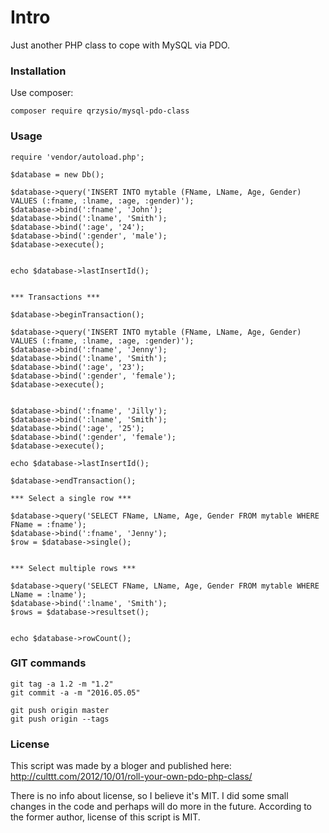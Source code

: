 # Intro

Just another PHP class to cope with MySQL via PDO.

### Installation

Use composer:
```
composer require qrzysio/mysql-pdo-class
```

### Usage

```
require 'vendor/autoload.php';

$database = new Db();

$database->query('INSERT INTO mytable (FName, LName, Age, Gender) VALUES (:fname, :lname, :age, :gender)');
$database->bind(':fname', 'John');
$database->bind(':lname', 'Smith');
$database->bind(':age', '24');
$database->bind(':gender', 'male');
$database->execute();


echo $database->lastInsertId();


*** Transactions ***

$database->beginTransaction();

$database->query('INSERT INTO mytable (FName, LName, Age, Gender) VALUES (:fname, :lname, :age, :gender)');
$database->bind(':fname', 'Jenny');
$database->bind(':lname', 'Smith');
$database->bind(':age', '23');
$database->bind(':gender', 'female');
$database->execute();


$database->bind(':fname', 'Jilly');
$database->bind(':lname', 'Smith');
$database->bind(':age', '25');
$database->bind(':gender', 'female');
$database->execute();

echo $database->lastInsertId();

$database->endTransaction();

*** Select a single row ***

$database->query('SELECT FName, LName, Age, Gender FROM mytable WHERE FName = :fname');
$database->bind(':fname', 'Jenny');
$row = $database->single();


*** Select multiple rows ***

$database->query('SELECT FName, LName, Age, Gender FROM mytable WHERE LName = :lname');
$database->bind(':lname', 'Smith');
$rows = $database->resultset();


echo $database->rowCount();
```

### GIT commands

```
git tag -a 1.2 -m "1.2"
git commit -a -m "2016.05.05"

git push origin master
git push origin --tags
```

### License
This script was made by a bloger and published here:
http://culttt.com/2012/10/01/roll-your-own-pdo-php-class/

There is no info about license, so I believe it's MIT. I did some small changes in the code and perhaps will do more in the future. According to the former author, license of this script is MIT.
